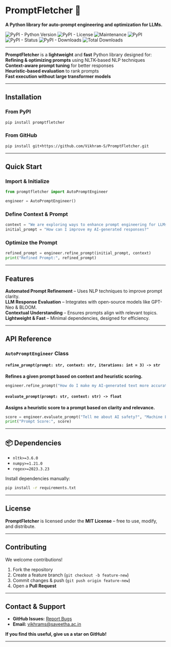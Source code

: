 # **PromptFletcher** 🚀  
**A Python library for auto-prompt engineering and optimization for LLMs.**  

![PyPI - Python Version](https://img.shields.io/pypi/pyversions/promptfletcher?label=Python) ![PyPI - License](https://img.shields.io/pypi/l/promptfletcher?label=License&color=red) ![Maintenance](https://img.shields.io/maintenance/yes/2025?label=Maintained) ![PyPI](https://img.shields.io/pypi/v/promptfletcher?label=PyPi) ![PyPI - Status](https://img.shields.io/pypi/status/promptfletcher?label=Status) ![PyPI - Downloads](https://img.shields.io/pypi/dm/promptfletcher?label=Monthly%20Downloads) ![Total Downloads](https://static.pepy.tech/badge/promptfletcher?label=Total%20Downloads)  

---

**PromptFletcher** is a **lightweight** and **fast** Python library designed for:  
 **Refining & optimizing prompts** using NLTK-based NLP techniques  
 **Context-aware prompt tuning** for better responses  
 **Heuristic-based evaluation** to rank prompts  
 **Fast execution without large transformer models**

---

## **Installation**  
### **From PyPI**
```bash
pip install promptfletcher
```
### **From GitHub**
```bash
pip install git+https://github.com/Vikhram-S/PromptFletcher.git
```

---

## **Quick Start**  
### **Import & Initialize**  
```python
from promptfletcher import AutoPromptEngineer

engineer = AutoPromptEngineer()
```

### **Define Context & Prompt**  
```python
context = "We are exploring ways to enhance prompt engineering for LLMs."
initial_prompt = "How can I improve my AI-generated responses?"
```

### **Optimize the Prompt**  
```python
refined_prompt = engineer.refine_prompt(initial_prompt, context)
print("Refined Prompt:", refined_prompt)
```

---

## **Features**  
**Automated Prompt Refinement** – Uses NLP techniques to improve prompt clarity.  
**LLM Response Evaluation** – Integrates with open-source models like GPT-Neo & BLOOM.  
**Contextual Understanding** – Ensures prompts align with relevant topics.  
**Lightweight & Fast** – Minimal dependencies, designed for efficiency.  

---

## **API Reference**  
### **`AutoPromptEngineer` Class**
#### `refine_prompt(prompt: str, context: str, iterations: int = 3) -> str`  
**Refines a given prompt based on context and heuristic scoring.**  
```python
engineer.refine_prompt("How do I make my AI-generated text more accurate?", "LLM optimization")
```

#### `evaluate_prompt(prompt: str, context: str) -> float`  
**Assigns a heuristic score to a prompt based on clarity and relevance.**  
```python
score = engineer.evaluate_prompt("Tell me about AI safety?", "Machine Learning Ethics")
print("Prompt Score:", score)
```

---

## **📦 Dependencies**
- `nltk>=3.6.0`
- `numpy>=1.21.0`
- `regex>=2023.3.23`

Install dependencies manually:
```bash
pip install -r requirements.txt
```

---

## **License**  
**PromptFletcher** is licensed under the **MIT License** – free to use, modify, and distribute.  

---

## **Contributing**  
We welcome contributions!  
1. Fork the repository  
2. Create a feature branch (`git checkout -b feature-new`)  
3. Commit changes & push (`git push origin feature-new`)  
4. Open a **Pull Request**  

---

## **Contact & Support**  
- **GitHub Issues:** [Report Bugs](https://github.com/Vikhram-S/PromptFletcher/issues)  
- **Email:** vikhrams@saveetha.ac.in  

**If you find this useful, give us a star on GitHub!** 

---
